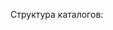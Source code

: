 Структура каталогов:

<!--

src
|-- redux/
|   |-- actions.js
|   |-- reducers.js
|   |-- slices/
|   |   |-- sorting-slice.js
|   |   |-- tickets-slice.js
|   |   |-- filters-slice.js
|   |-- store.js
|
|-- components/
|   |
|   |-- aviasales-app/
|   |   |-- aviasales-app.js
|   |   |-- aviasales-app.module.scss
|   |
|   |-- header/
|   |   |-- header.js
|   |   |-- header.module.scss
|   |
|   |-- side-bar/
|   |   |-- side-bar.js
|   |   |-- side-bar.module.scss
|   |
|   |-- filter/
|   |   |-- filter.js
|   |   |-- filter.module.scss
|   |
|   |-- main/
|   |   |-- main.js
|   |   |-- main.module.scss
|   |
|   |-- tabs/
|   |   |-- tabs.js
|   |   |-- tabs.module.scss
|   |
|   |-- list/
|   |   |-- list.js
|   |   |-- list.module.scss
|   |
|   |-- ticket/
|   |   |-- ticket.js
|   |   |-- ticket.module.scss
|   |
|   |-- message/
|   |   |-- message.js
|   |   |-- message.module.scss
|   |
|   |-- spinner/
|       |-- spinner.js
|       |-- spinner.module.scss
|
|-- index.js
|-- index.module.scss

-->
